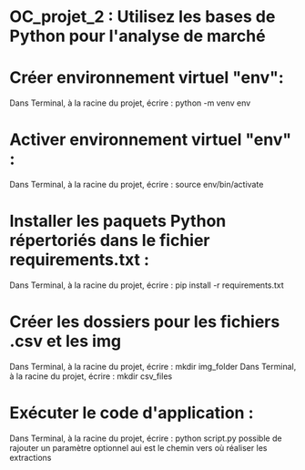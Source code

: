 # OC_projet_2 : Utilisez les bases de Python pour l'analyse de marché

# Créer environnement virtuel "env": 
Dans Terminal, à la racine du projet, écrire : python -m venv env

# Activer environnement virtuel "env" : 
Dans Terminal, à la racine du projet, écrire : source env/bin/activate

# Installer les paquets Python répertoriés dans le fichier requirements.txt : 
Dans Terminal, à la racine du projet, écrire : pip install -r requirements.txt

# Créer les dossiers pour les fichiers .csv et les img
Dans Terminal, à la racine du projet, écrire : mkdir img_folder
Dans Terminal, à la racine du projet, écrire : mkdir csv_files

# Exécuter le code d'application : 
Dans Terminal, à la racine du projet, écrire : python script.py
possible de rajouter un paramètre optionnel aui est le chemin vers où réaliser les extractions

